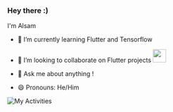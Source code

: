 ### Hey there :) 
I'm Alsam



<!--Here are some ideas to get you started:-->

<!--- 🔭 I’m currently working on ...-->
- 🌱 I’m currently learning Flutter and Tensorflow

- 👯 I’m looking to collaborate on Flutter projects <img src="https://media.giphy.com/media/WUlplcMpOCEmTGBtBW/giphy.gif" width="30"> 
<!--- 🤔 I’m looking for help with ...-->
- 💬 Ask me about anything !
<!--- 📫 How to reach me: ...-->
- 😄 Pronouns: He/Him
<!--- ⚡ Fun fact: ...
-->
<!--![Top Langs](https://github-readme-stats.vercel.app/api/top-langs/?username=alsam123&layout=compact&text_color=#262626)-->

![My Activities](https://github-readme-stats.vercel.app/api?username=alsam123&theme=radical&show_icons=true)

